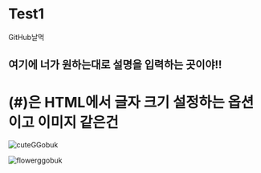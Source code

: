 # Test1
GitHub날먹


## 여기에 너가 원하는대로 설명을 입력하는 곳이야!!

# (#)은 HTML에서 글자 크기 설정하는 옵션이고 이미지 같은건
![cuteGGobuk](https://user-images.githubusercontent.com/46361605/104312319-c904a400-5519-11eb-8e2c-d904059aacc3.jpg)

![flowerggobuk](https://user-images.githubusercontent.com/46361605/104312532-154fe400-551a-11eb-82b5-2f342d4a64d7.jpg)
